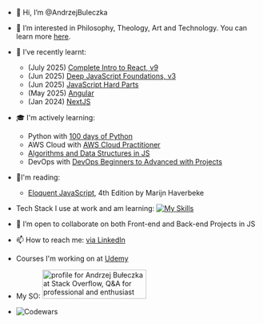 - 👋 Hi, I’m @AndrzejBuleczka
- 👀 I’m interested in Philosophy, Theology, Art and Technology. You can learn more [here](https://andrzejbuleczka.github.io/my_portfolio/).
- 🌱 I’ve recently learnt:
    - (July 2025) [Complete Intro to React, v9](https://frontendmasters.com/courses/complete-react-v9/) 
    - (Jun 2025) [Deep JavaScript Foundations, v3](https://frontendmasters.com/courses/deep-javascript-v3/)
    - (Jun 2025) [JavaScript Hard Parts](https://frontendmasters.com/courses/javascript-hard-parts-v2/)
    - (May 2025) [Angular](https://www.udemy.com/certificate/UC-b3004c61-6438-417e-b35e-f097f912e3a2/)
    - (Jan 2024) [NextJS](https://www.udemy.com/certificate/UC-b658ecd7-33f2-445e-8759-af63dbe48e3b/) 

- 🎓 I'm actively learning:
    - Python with [100 days of Python](https://www.udemy.com/share/103J8C3@OFPJXN3E6LlmauCeyHh1wh7sQwDSxFwsZ_O6KWDDC7R51qAL2x2htmHB0q-6OeyPVw==/)
    - AWS Cloud with [AWS Cloud Practitioner](https://www.udemy.com/share/103aFP3@2lkCljnzT1jzDmKfqt62CXE1DmFVXrc00EKZpo5s4RoxtJTeJU-NgmWg5ru08cy9mg==/)
    - [Algorithms and Data Structures in JS](https://www.udemy.com/share/101XY23@xRsexBQCBD5ol38Xeg5JGnm9VCPp23m3vW5nslllzBfcdRYa-LV31Tceu1q_0tjkhQ==/)
    - DevOps with [DevOps Beginners to Advanced with Projects](https://www.udemy.com/share/104Xxm3@CyD1bj8mRHaxzFxlJid-EYu56OA-8Rtiw_dE55YIi2lIja5b3NGeW9OSjfYU7Xlg1Q==/)

- 📜I'm reading:
    - [Eloquent JavaScript](https://eloquentjavascript.net/), 4th Edition by Marijn Haverbeke



- Tech Stack I use at work and am learning:
[![My Skills](https://skillicons.dev/icons?i=js,html,css,react,angular,git,nodejs,ts,figma,nextjs,astro,jest,cypress,aws,bash,py,docker,gatsby,latex,postman)](https://skillicons.dev)

- 💞️ I’m open to collaborate on both Front-end and Back-end Projects in JS

- 📫 How to reach me: [via LinkedIn](https://www.linkedin.com/in/andrzejbuleczka/)

- Courses I'm working on at [Udemy](https://www.udemy.com/user/andrzej-buleczka-2/)

- My SO: <a href="https://stackoverflow.com/users/10455537/andrzej-bu%c5%82eczka"><img src="https://stackoverflow.com/users/flair/10455537.png" width="208" height="58" alt="profile for Andrzej Bułeczka at Stack Overflow, Q&amp;A for professional and enthusiast programmers" title="profile for Andrzej Bułeczka at Stack Overflow, Q&amp;A for professional and enthusiast programmers"></a>

- ![Codewars](https://www.codewars.com/users/AndrzejBuleczka/badges/small)

<!---
AndrzejBuleczka/AndrzejBuleczka is a ✨ special ✨ repository because its `README.md` (this file) appears on your GitHub profile.
You can click the Preview link to take a look at your changes.
--->
